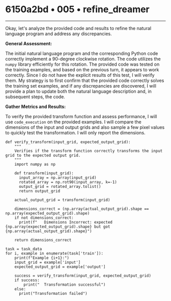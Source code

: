 # 6150a2bd • 005 • refine_dreamer

---
Okay, let's analyze the provided code and results to refine the natural language program and address any discrepancies.

**General Assessment:**

The initial natural language program and the corresponding Python code correctly implement a 90-degree clockwise rotation. The code utilizes the `numpy` library efficiently for this rotation. The provided code was tested on the training examples, and based on the previous turn, it appears to work correctly. Since I do not have the explicit results of this test, I will verify them. My strategy is to first confirm that the provided code correctly solves the training set examples, and if any discrepancies are discovered, I will provide a plan to update both the natural language description and, in subsequent steps, the code.

**Gather Metrics and Results:**

To verify the provided transform function and assess performance, I will use `code_execution` on the provided examples. I will compare the dimensions of the input and output grids and also sample a few pixel values to quickly test the transformation. I will only report the dimensions.
```tool_code
def verify_transform(input_grid, expected_output_grid):
    """
    Verifies if the transform function correctly transforms the input grid to the expected output grid.
    """
    import numpy as np

    def transform(input_grid):
      input_array = np.array(input_grid)
      rotated_array = np.rot90(input_array, k=-1)
      output_grid = rotated_array.tolist()
      return output_grid

    actual_output_grid = transform(input_grid)

    dimensions_correct = (np.array(actual_output_grid).shape == np.array(expected_output_grid).shape)
    if not dimensions_correct:
      print(f"   Dimensions Incorrect: expected {np.array(expected_output_grid).shape} but got {np.array(actual_output_grid).shape}")

    return dimensions_correct

task = task_data
for i, example in enumerate(task['train']):
    print(f"Example {i+1}:")
    input_grid = example['input']
    expected_output_grid = example['output']

    success = verify_transform(input_grid, expected_output_grid)
    if success:
        print("  Transformation successful")
    else:
      print("Transformation failed")
```
